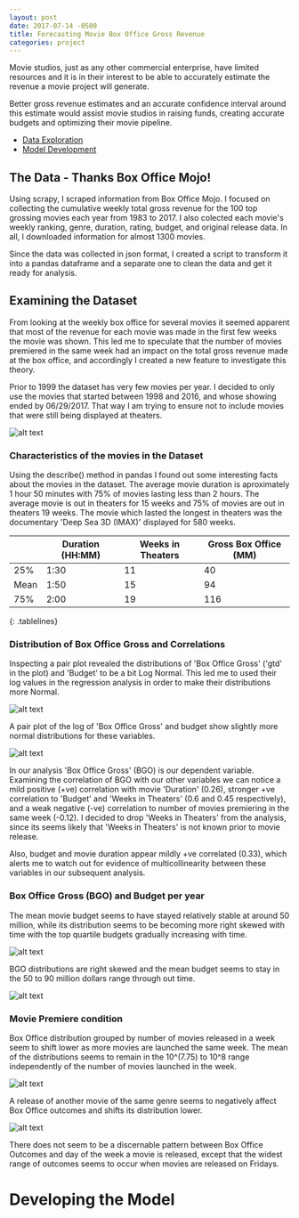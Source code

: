 ```yaml
---
layout: post
date: 2017-07-14 -0500
title: Forecasting Movie Box Office Gross Revenue
categories: project
---
```


Movie studios, just as any other commercial enterprise, have limited resources and it is in their interest to be able to accurately estimate the revenue a movie project will generate.


Better gross revenue estimates and an accurate confidence interval around this estimate would assist movie studios in raising funds, creating accurate budgets and optimizing their movie pipeline.


- [Data Exploration](#DataExploration)
- [Model Development](#ModelSection)


## The Data - Thanks Box Office Mojo!


Using scrapy, I scraped information from Box Office Mojo. I focused on collecting the cumulative weekly total gross revenue for the 100 top grossing movies each year from 1983 to 2017. I also colected each movie's weekly ranking, genre, duration, rating, budget, and original release data. In all, I downloaded information for almost 1300 movies.


Since the data was collected in json format, I created a script to transform it into a pandas dataframe and a separate one to clean the data and get it ready for analysis.


## <a name="DataExploration"></a>Examining the Dataset


From looking at the weekly box office for several movies it seemed apparent that most of the revenue for each movie was made in the first few weeks the movie was shown. This led me to speculate that the number of movies premiered in the same week had an impact on the total gross revenue made at the box office, and accordingly I created a new feature to investigate this theory.


Prior to 1999 the dataset has very few movies per year. I decided to only use the movies that started between 1998 and 2016, and whose showing ended by 06/29/2017. That way I am trying to ensure not to include movies that were still being displayed at theaters.


![alt text](/images/2017-7-14_post/releasePerYear.svg "Movies Released Each Year")


### Characteristics of the movies in the Dataset

Using the describe() method in pandas I found out some interesting facts about the movies in the dataset. The average movie duration is aproximately 1 hour 50 minutes with 75% of movies lasting less than 2 hours. The average movie is out in theaters for 15 weeks and 75% of movies are out in theaters 19 weeks. The movie which lasted the longest in theaters was the documentary 'Deep Sea 3D (IMAX)' displayed for 580 weeks. 

<style>
.tablelines table, .tablelines td, .tablelines th {
        border: 1px solid black;
        padding: 10px;
        }
</style>

|      | **Duration (HH:MM)** | **Weeks in Theaters** | **Gross Box Office (MM)** |
|------|----------------------|-----------------------|---------------------------|
| 25%  | 1:30                 | 11                    | 40                        |
| Mean | 1:50                 | 15                    | 94                        |
| 75%  | 2:00                 | 19                    | 116                       |
{: .tablelines}


### Distribution of Box Office Gross and Correlations


Inspecting a pair plot revealed the distributions of 'Box Office Gross' ('gtd' in the plot) and 'Budget' to be a bit Log Normal. This led me to used their log values in the regression analysis in order to make their distributions more Normal.


![alt text](/images/2017-7-14_post/pairPlot.svg "Pair Plot")


A pair plot of the log of 'Box Office Gross' and budget show slightly more normal distributions for these variables.


![alt text](/images/2017-7-14_post/pairLogPlot.svg "Pair Plot")


In our analysis 'Box Office Gross' (BGO) is our dependent variable. Examining the correlation of BGO with our other variables we can notice a mild positive (+ve) correlation with movie 'Duration' (0.26), stronger +ve correlation to 'Budget' and 'Weeks in Theaters' (0.6 and 0.45 respectively), and a weak negative (-ve) correlation to number of movies premiering in the same week (-0.12). I decided to drop 'Weeks in Theaters' from the analysis, since its seems likely that 'Weeks in Theaters' is not known prior to movie release.


Also, budget and movie duration appear mildly +ve correlated (0.33), which alerts me to watch out for evidence of multicollinearity between these variables in our subsequent analysis.


### Box Office Gross (BGO) and Budget per year

The mean movie budget seems to have stayed relatively stable at around 50 million, while its distribution seems to be becoming more right skewed with time with the top quartile budgets gradually increasing with time.


![alt text](/images/2017-7-14_post/budgetVsYear.svg "Budget Vs. Year")


BGO distributions are right skewed and the mean budget seems to stay in the 50 to 90 million dollars range through out time.


![alt text](/images/2017-7-14_post/gtdVsYear.svg "Box Office Gross Vs. Year")


### Movie Premiere condition


Box Office distribution grouped by number of movies released in a week seem to shift lower as more movies are launched the same week. The mean of the distributions seems to remain in the 10^(7.75) to 10^8 range independently of the number of movies launched in the week.


![alt text](/images/2017-7-14_post/gtdLogVsNumReleases.svg "Log Box Office Vs. Same Week Number of Movies Releases")


A release of another movie of the same genre seems to negatively affect Box Office outcomes and shifts its distribution lower.


![alt text](/images/2017-7-14_post/gtdLogVsSameGenreNumReleases.svg "Log Box Office Vs. Same Week Same Genre Number of Movies Releases")


There does not seem to be a discernable pattern between Box Office Outcomes and day of the week a movie is released, except that the widest range of outcomes seems to occur when movies are released on Fridays.



# <a name="ModelSection"></a>Developing the Model



































